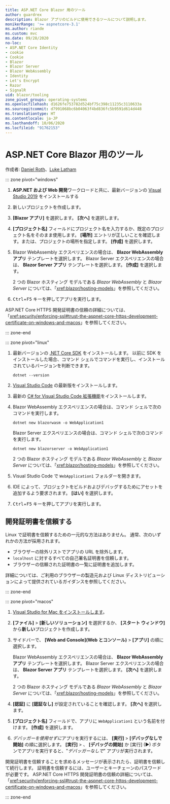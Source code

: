 ```yaml
---
title: ASP.NET Core Blazor 用のツール
author: guardrex
description: Blazor アプリのビルドに使用できるツールについて説明します。
monikerRange: '>= aspnetcore-3.1'
ms.author: riande
ms.custom: mvc
ms.date: 09/28/2020
no-loc:
- ASP.NET Core Identity
- cookie
- Cookie
- Blazor
- Blazor Server
- Blazor WebAssembly
- Identity
- Let's Encrypt
- Razor
- SignalR
uid: blazor/tooling
zone_pivot_groups: operating-systems
ms.openlocfilehash: d1626fe753782d524bf75c398c11235c3110633a
ms.sourcegitcommit: d7991068bc6b04063f4bd836fc5b9591d614d448
ms.translationtype: HT
ms.contentlocale: ja-JP
ms.lasthandoff: 10/06/2020
ms.locfileid: "91762153"
---
```

# <a name="tooling-for-aspnet-core-no-locblazor"></a>ASP.NET Core Blazor 用のツール

作成者: [Daniel Roth](https://github.com/danroth27)、[Luke Latham](https://github.com/guardrex)

::: zone pivot="windows"

1. **ASP.NET および Web 開発**ワークロードと共に、最新バージョンの [Visual Studio 2019](https://visualstudio.microsoft.com/downloads/) をインストールする

1. 新しいプロジェクトを作成します。

1. **[Blazor アプリ]** を選択します。 **[次へ]** を選択します。

1. **[プロジェクト名]** フィールドにプロジェクト名を入力するか、既定のプロジェクト名をそのまま使用します。 **[場所]** エントリが正しいことを確認します。または、プロジェクトの場所を指定します。 **[作成]** を選択します。

1. Blazor WebAssembly エクスペリエンスの場合は、 **Blazor WebAssembly アプリ** テンプレートを選択します。 Blazor Server エクスペリエンスの場合は、 **Blazor Server アプリ** テンプレートを選択します。 **[作成]** を選択します。

   2 つの Blazor ホスティング モデルである *Blazor WebAssembly* と *Blazor Server* については、「<xref:blazor/hosting-models>」を参照してください。

1. <kbd>Ctrl</kbd>+<kbd>F5</kbd> キーを押してアプリを実行します。

ASP.NET Core HTTPS 開発証明書の信頼の詳細については、「<xref:security/enforcing-ssl#trust-the-aspnet-core-https-development-certificate-on-windows-and-macos>」を参照してください。

::: zone-end

::: zone pivot="linux"

1. 最新バージョンの [.NET Core SDK](https://dotnet.microsoft.com/download) をインストールします。 以前に SDK をインストールした場合、コマンド シェルでコマンドを実行し、インストールされているバージョンを判断できます。

   ```dotnetcli
   dotnet --version
   ```

1. [Visual Studio Code](https://code.visualstudio.com) の最新版をインストールします。

1. 最新の [C# for Visual Studio Code 拡張機能](https://marketplace.visualstudio.com/items?itemName=ms-dotnettools.csharp)をインストールします。

1. Blazor WebAssembly エクスペリエンスの場合は、コマンド シェルで次のコマンドを実行します。

   ```dotnetcli
   dotnet new blazorwasm -o WebApplication1
   ```

   Blazor Server エクスペリエンスの場合は、コマンド シェルで次のコマンドを実行します。

   ```dotnetcli
   dotnet new blazorserver -o WebApplication1
   ```

   2 つの Blazor ホスティング モデルである *Blazor WebAssembly* と *Blazor Server* については、「<xref:blazor/hosting-models>」を参照してください。

1. Visual Studio Code で `WebApplication1` フォルダーを開きます。

1. IDE によって、プロジェクトをビルドおよびデバッグするためにアセットを追加するよう要求されます。 **[はい]** を選択します。

1. <kbd>Ctrl</kbd>+<kbd>F5</kbd> キーを押してアプリを実行します。

## <a name="trust-a-development-certificate"></a>開発証明書を信頼する

Linux で証明書を信頼するための一元的な方法はありません。 通常、次のいずれかの方法が採用されます。

* ブラウザーの除外リストでアプリの URL を除外します。
* `localhost` に対するすべての自己署名証明書を信頼します。
* ブラウザーの信頼された証明書の一覧に証明書を追加します。

詳細については、ご利用のブラウザーの製造元および Linux ディストリビューションによって提供されているガイダンスを参照してください。

::: zone-end

::: zone pivot="macos"

1. [Visual Studio for Mac をインストールします](https://visualstudio.microsoft.com/vs/mac/)。

1. **[ファイル]**  >  **[新しいソリューション]** を選択するか、 **[スタート ウィンドウ]** から**新しい**プロジェクトを作成します。

1. サイドバーで、 **[Web and Console]\(Web とコンソール\)**  >  **[アプリ]** の順に選択します。

   Blazor WebAssembly エクスペリエンスの場合は、 **Blazor WebAssembly アプリ** テンプレートを選択します。 Blazor Server エクスペリエンスの場合は、 **Blazor Server アプリ** テンプレートを選択します。 **[次へ]** を選択します。

   2 つの Blazor ホスティング モデルである *Blazor WebAssembly* と *Blazor Server* については、「<xref:blazor/hosting-models>」を参照してください。

1. **[認証]** に **[認証なし]** が設定されていることを確認します。 **[次へ]** を選択します。

1. **[プロジェクト名]** フィールドで、アプリに `WebApplication1` という名前を付けます。 **[作成]** を選択します。

1. *デバッガーを使用せずに*アプリを実行するには、 **[実行]**  >  **[デバッグなしで開始]** の順に選択します。 **[実行]**  > 、 **[デバッグの開始]** か [実行] (&#9654;) ボタンでアプリを実行すると、"*デバッガーなしで*" アプリが実行されます。

開発証明書を信頼することを求めるメッセージが表示されたら、証明書を信頼して続行します。 証明書を信頼するには、ユーザーとキーチェーンのパスワードが必要です。 ASP.NET Core HTTPS 開発証明書の信頼の詳細については、「<xref:security/enforcing-ssl#trust-the-aspnet-core-https-development-certificate-on-windows-and-macos>」を参照してください。

::: zone-end
